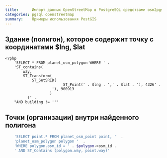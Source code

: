 ```yaml
---
title:      Импорт данных OpenStreetMap в PostgreSQL средствами osm2pgsql
categories: pgsql openstreetmap
summary:    Примеры использования PostGIS
---
```



## Здание (полигон), которое содержит точку с координатами $lng, $lat

```
<?php
    'SELECT * FROM planet_osm_polygon WHERE ' .
    'ST_contains(
        way,
        ST_Transform(
            ST_SetSRID(
                          ST_Point(' . $lng . ',' . $lat . '), 4326' .
                     '), 900913
                    )
          )' .
    "AND building != ''"
```
     

## Точки (организации) внутри найденного полигона

```php
    'SELECT point.* FROM planet_osm_point point, '  .  
    'planet_osm_polygon polygon '  .
    'WHERE polygon.osm_id = ' . $polygon->osm_id . 
    ' AND ST_Contains (polygon.way, point.way)'
```